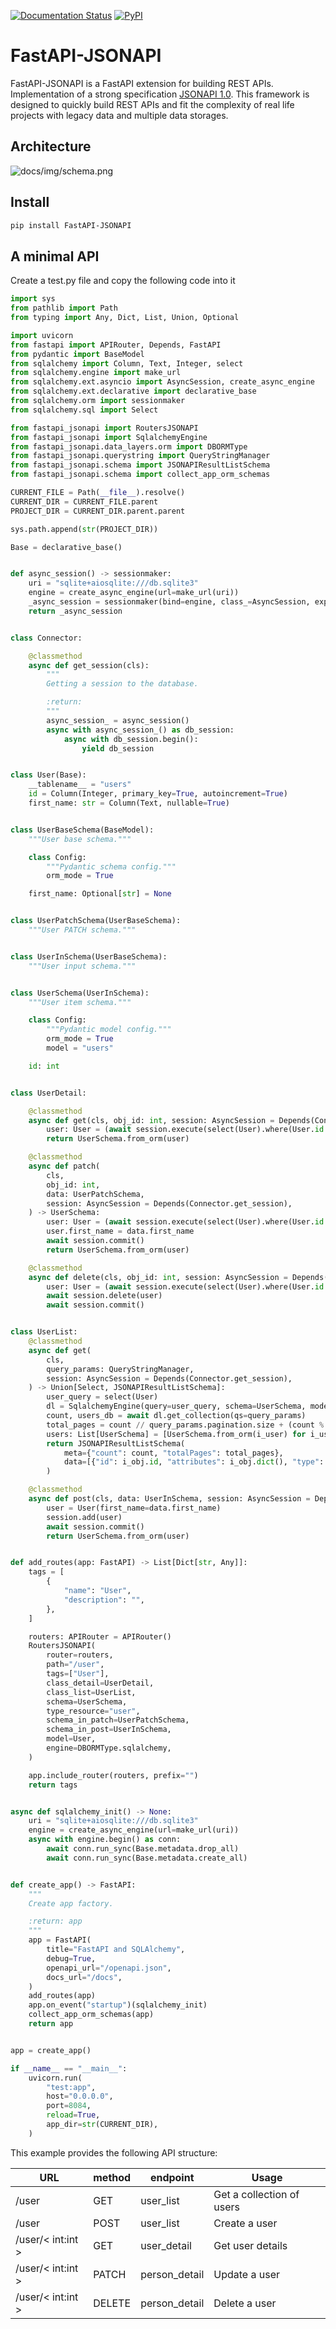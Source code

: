 [![Documentation Status](https://readthedocs.org/projects/fastapi-jsonapi/badge/?version=latest)](https://fastapi-jsonapi.readthedocs.io/en/latest/?badge=latest)
[![PyPI](https://img.shields.io/pypi/v/fastapi-jsonapi?label=PyPI)](https://pypi.org/project/FastAPI-JSONAPI/)

# FastAPI-JSONAPI

FastAPI-JSONAPI is a FastAPI extension for building REST APIs.
Implementation of a strong specification [JSONAPI 1.0](http://jsonapi.org/).
This framework is designed to quickly build REST APIs and fit the complexity
of real life projects with legacy data and multiple data storages.

## Architecture
![docs/img/schema.png](docs/img/schema.png)

## Install

```bash
pip install FastAPI-JSONAPI
```

## A minimal API

Create a test.py file and copy the following code into it

```python
import sys
from pathlib import Path
from typing import Any, Dict, List, Union, Optional

import uvicorn
from fastapi import APIRouter, Depends, FastAPI
from pydantic import BaseModel
from sqlalchemy import Column, Text, Integer, select
from sqlalchemy.engine import make_url
from sqlalchemy.ext.asyncio import AsyncSession, create_async_engine
from sqlalchemy.ext.declarative import declarative_base
from sqlalchemy.orm import sessionmaker
from sqlalchemy.sql import Select

from fastapi_jsonapi import RoutersJSONAPI
from fastapi_jsonapi import SqlalchemyEngine
from fastapi_jsonapi.data_layers.orm import DBORMType
from fastapi_jsonapi.querystring import QueryStringManager
from fastapi_jsonapi.schema import JSONAPIResultListSchema
from fastapi_jsonapi.schema import collect_app_orm_schemas

CURRENT_FILE = Path(__file__).resolve()
CURRENT_DIR = CURRENT_FILE.parent
PROJECT_DIR = CURRENT_DIR.parent.parent

sys.path.append(str(PROJECT_DIR))

Base = declarative_base()


def async_session() -> sessionmaker:
    uri = "sqlite+aiosqlite:///db.sqlite3"
    engine = create_async_engine(url=make_url(uri))
    _async_session = sessionmaker(bind=engine, class_=AsyncSession, expire_on_commit=False)
    return _async_session


class Connector:

    @classmethod
    async def get_session(cls):
        """
        Getting a session to the database.

        :return:
        """
        async_session_ = async_session()
        async with async_session_() as db_session:
            async with db_session.begin():
                yield db_session


class User(Base):
    __tablename__ = "users"
    id = Column(Integer, primary_key=True, autoincrement=True)
    first_name: str = Column(Text, nullable=True)


class UserBaseSchema(BaseModel):
    """User base schema."""

    class Config:
        """Pydantic schema config."""
        orm_mode = True

    first_name: Optional[str] = None


class UserPatchSchema(UserBaseSchema):
    """User PATCH schema."""


class UserInSchema(UserBaseSchema):
    """User input schema."""


class UserSchema(UserInSchema):
    """User item schema."""

    class Config:
        """Pydantic model config."""
        orm_mode = True
        model = "users"

    id: int


class UserDetail:

    @classmethod
    async def get(cls, obj_id: int, session: AsyncSession = Depends(Connector.get_session)) -> UserSchema:
        user: User = (await session.execute(select(User).where(User.id == obj_id))).scalar_one()
        return UserSchema.from_orm(user)

    @classmethod
    async def patch(
        cls,
        obj_id: int,
        data: UserPatchSchema,
        session: AsyncSession = Depends(Connector.get_session),
    ) -> UserSchema:
        user: User = (await session.execute(select(User).where(User.id == obj_id))).scalar_one()
        user.first_name = data.first_name
        await session.commit()
        return UserSchema.from_orm(user)

    @classmethod
    async def delete(cls, obj_id: int, session: AsyncSession = Depends(Connector.get_session)) -> None:
        user: User = (await session.execute(select(User).where(User.id == obj_id))).scalar_one()
        await session.delete(user)
        await session.commit()


class UserList:
    @classmethod
    async def get(
        cls,
        query_params: QueryStringManager,
        session: AsyncSession = Depends(Connector.get_session),
    ) -> Union[Select, JSONAPIResultListSchema]:
        user_query = select(User)
        dl = SqlalchemyEngine(query=user_query, schema=UserSchema, model=User, session=session)
        count, users_db = await dl.get_collection(qs=query_params)
        total_pages = count // query_params.pagination.size + (count % query_params.pagination.size and 1)
        users: List[UserSchema] = [UserSchema.from_orm(i_user) for i_user in users_db]
        return JSONAPIResultListSchema(
            meta={"count": count, "totalPages": total_pages},
            data=[{"id": i_obj.id, "attributes": i_obj.dict(), "type": "user"} for i_obj in users],
        )

    @classmethod
    async def post(cls, data: UserInSchema, session: AsyncSession = Depends(Connector.get_session)) -> UserSchema:
        user = User(first_name=data.first_name)
        session.add(user)
        await session.commit()
        return UserSchema.from_orm(user)


def add_routes(app: FastAPI) -> List[Dict[str, Any]]:
    tags = [
        {
            "name": "User",
            "description": "",
        },
    ]

    routers: APIRouter = APIRouter()
    RoutersJSONAPI(
        router=routers,
        path="/user",
        tags=["User"],
        class_detail=UserDetail,
        class_list=UserList,
        schema=UserSchema,
        type_resource="user",
        schema_in_patch=UserPatchSchema,
        schema_in_post=UserInSchema,
        model=User,
        engine=DBORMType.sqlalchemy,
    )

    app.include_router(routers, prefix="")
    return tags


async def sqlalchemy_init() -> None:
    uri = "sqlite+aiosqlite:///db.sqlite3"
    engine = create_async_engine(url=make_url(uri))
    async with engine.begin() as conn:
        await conn.run_sync(Base.metadata.drop_all)
        await conn.run_sync(Base.metadata.create_all)


def create_app() -> FastAPI:
    """
    Create app factory.

    :return: app
    """
    app = FastAPI(
        title="FastAPI and SQLAlchemy",
        debug=True,
        openapi_url="/openapi.json",
        docs_url="/docs",
    )
    add_routes(app)
    app.on_event("startup")(sqlalchemy_init)
    collect_app_orm_schemas(app)
    return app


app = create_app()

if __name__ == "__main__":
    uvicorn.run(
        "test:app",
        host="0.0.0.0",
        port=8084,
        reload=True,
        app_dir=str(CURRENT_DIR),
    )

```

This example provides the following API structure:

| URL               | method | endpoint      | Usage                     |
|-------------------|--------|---------------|---------------------------|
| /user             | GET    | user_list     | Get a collection of users |
| /user             | POST   | user_list     | Create a user             |
| /user/< int:int > | GET    | user_detail   | Get user details          |
| /user/< int:int > | PATCH  | person_detail | Update a user             |
| /user/< int:int > | DELETE | person_detail | Delete a user             |
